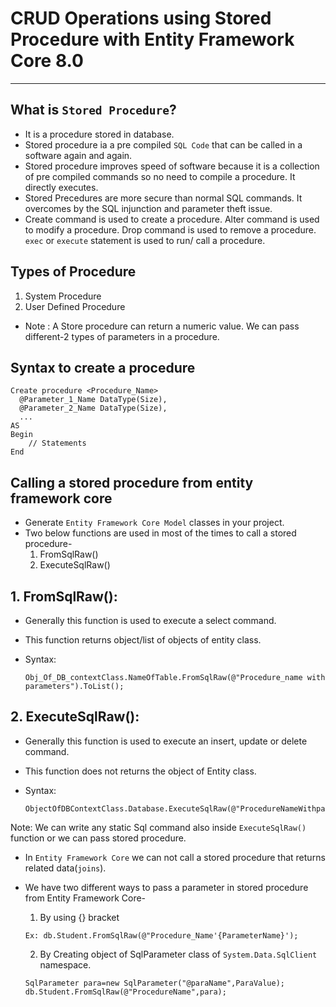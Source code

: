# CRUD Operations using Stored Procedure with Entity Framework Core 8.0
-------------------------------------------------------------------------
## What is `Stored Procedure`?
* It is a procedure stored in database.
* Stored procedure ia a pre compiled `SQL Code` that can be called in a software again and again.
* Stored procedure improves speed of software because it is a collection of pre compiled commands so no need to compile a procedure. It directly executes.
* Stored Precedures are more secure than normal SQL commands. It overcomes by the SQL injunction and parameter theft issue.
* Create command is used to create a procedure. Alter command is used to modify a procedure. Drop command is used to remove a procedure. `exec` or `execute` statement is used to run/ call a procedure.

## Types of Procedure
1. System Procedure
2. User Defined Procedure

* Note : A Store procedure can return a numeric value. We can pass different-2 types of parameters in a procedure.

## Syntax to create a procedure

    Create procedure <Procedure_Name>
      @Parameter_1_Name DataType(Size),
      @Parameter_2_Name DataType(Size),
      ...
    AS
    Begin
        // Statements
    End

## Calling a stored procedure from entity framework core

* Generate `Entity Framework Core Model` classes in your project.
* Two below functions are used in most of the times to call a stored procedure-
  1. FromSqlRaw()
  2. ExecuteSqlRaw()

## 1. FromSqlRaw():
* Generally this function is used to execute a select command.
* This function returns object/list of objects of entity class.
* Syntax:

      Obj_Of_DB_contextClass.NameOfTable.FromSqlRaw(@"Procedure_name with parameters").ToList();

## 2. ExecuteSqlRaw():
* Generally this function is used to execute an insert, update or delete command.
* This function does not returns the object of Entity class.
* Syntax:

      ObjectOfDBContextClass.Database.ExecuteSqlRaw(@"ProcedureNameWithparameters");

Note: We can write any static Sql command also inside `ExecuteSqlRaw()` function or we can pass stored procedure.
* In `Entity Framework Core` we can not call a stored procedure that returns related data(`joins`).

* We have two different ways to pass a parameter in stored procedure from Entity Framework Core-
    1. By using {} bracket

      Ex: db.Student.FromSqlRaw(@"Procedure_Name'{ParameterName}');
  
    2. By Creating object of SqlParameter class of `System.Data.SqlClient` namespace.
  
      SqlParameter para=new SqlParameter("@paraName",ParaValue);
      db.Student.FromSqlRaw(@"ProcedureName",para);    
    
     














  
